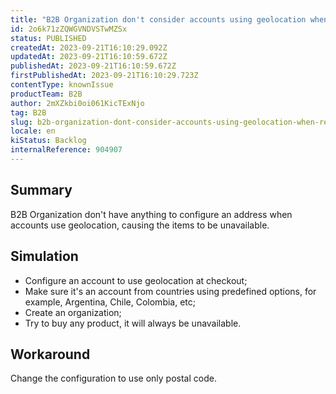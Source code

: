 ```yaml
---
title: "B2B Organization don't consider accounts using geolocation when registering address"
id: 2o6k71zZQWGVNDVSTwMZSx
status: PUBLISHED
createdAt: 2023-09-21T16:10:29.092Z
updatedAt: 2023-09-21T16:10:59.672Z
publishedAt: 2023-09-21T16:10:59.672Z
firstPublishedAt: 2023-09-21T16:10:29.723Z
contentType: knownIssue
productTeam: B2B
author: 2mXZkbi0oi061KicTExNjo
tag: B2B
slug: b2b-organization-dont-consider-accounts-using-geolocation-when-registering-address
locale: en
kiStatus: Backlog
internalReference: 904907
---
```


## Summary


B2B Organization don't have anything to configure an address when accounts use geolocation, causing the items to be unavailable.


##

## Simulation



- Configure an account to use geolocation at checkout;
- Make sure it's an account from countries using predefined options, for example, Argentina, Chile, Colombia, etc;
- Create an organization;
- Try to buy any product, it will always be unavailable.


##

## Workaround


Change the configuration to use only postal code.



